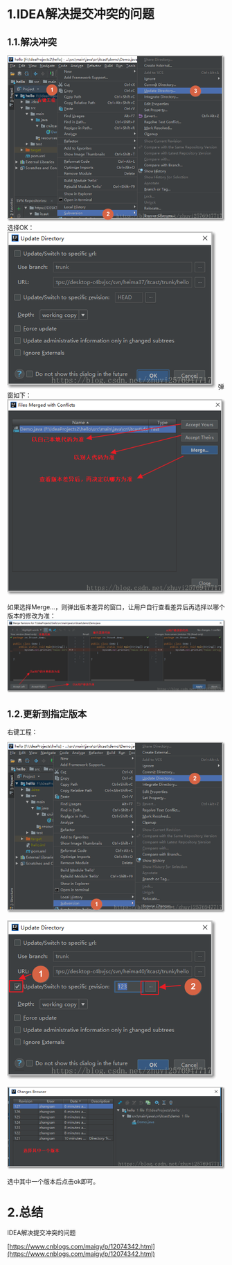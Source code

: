 # 1.IDEA解决提交冲突的问题
## 1.1.解决冲突
![](/static/image/1663752-20191220173400675-468844110.png)
选择OK：
![](/static/image/1663752-20191220173440586-2113249766.png)
弹窗如下：
![](/static/image/1663752-20191220173509093-1036150563.png)

如果选择Merge…，则弹出版本差异的窗口，让用户自行查看差异后再选择以哪个版本的修改为准：
![](/static/image/1663752-20191220173535297-1400903187.png)

## 1.2.更新到指定版本
右键工程：

![](/static/image/1663752-20191220173608467-701395888.png)

![](/static/image/1663752-20191220173658844-2105797374.png)

![](/static/image/1663752-20191220173743149-923398936.png)

选中其中一个版本后点击ok即可。

# 2.总结

IDEA解决提交冲突的问题

[https://www.cnblogs.com/maigy/p/12074342.html](https://www.cnblogs.com/maigy/p/12074342.html)

